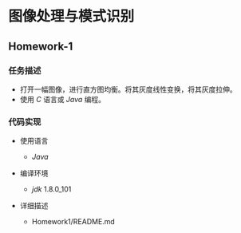 # 图像处理与模式识别

## Homework-1

### 任务描述

- 打开一幅图像，进行直方图均衡。将其灰度线性变换，将其灰度拉伸。
- 使用 $C$ 语言或 $Java$ 编程。

### 代码实现

- 使用语言
  - $Java$

- 编译环境
  - $jdk\ 1.8.0\_101$
- 详细描述
  - Homework1/README.md

##### 
